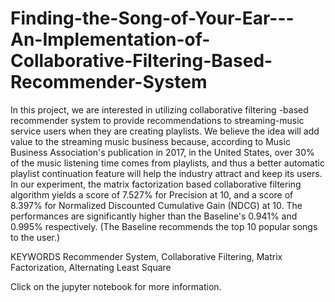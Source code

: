 # Finding-the-Song-of-Your-Ear---An-Implementation-of-Collaborative-Filtering-Based-Recommender-System

In this project, we are interested in utilizing collaborative filtering -based recommender system to provide recommendations to streaming-music service users when they are creating playlists. We believe the idea will add value to the streaming music business because, according to Music Business Association's publication in 2017, in the United States, over 30% of the music listening time comes from playlists, and thus a better automatic playlist continuation feature will help the industry attract and keep its users.
In our experiment, the matrix factorization based collaborative filtering algorithm yields a score of 7.527% for Precision at 10, and a score of 8.397% for Normalized Discounted Cumulative Gain (NDCG) at 10. The performances are significantly higher than the Baseline's 0.941% and 0.995% respectively. (The Baseline recommends the top 10 popular songs to the user.) 

KEYWORDS
Recommender System, Collaborative Filtering, Matrix Factorization, Alternating Least Square

Click on the jupyter notebook for more information.
